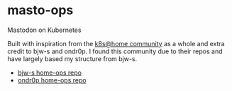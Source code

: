 # masto-ops
Mastodon on Kubernetes

Built with inspiration from the [k8s@home community](https://discord.gg/k8s-at-home) as a whole and extra credit to bjw-s and ondr0p. I found this community due to their repos and have largely based my structure from bjw-s.

- [bjw-s home-ops repo](https://github.com/bjw-s/home-ops)
- [ondr0p home-ops repo](https://github.com/onedr0p/home-ops)
